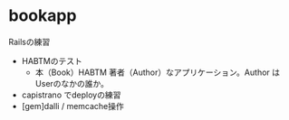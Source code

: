 bookapp
=======

Railsの練習

- HABTMのテスト
  - 本（Book）HABTM 著者（Author）なアプリケーション。Author は Userのなかの誰か。
- capistrano でdeployの練習
- [gem]dalli / memcache操作
